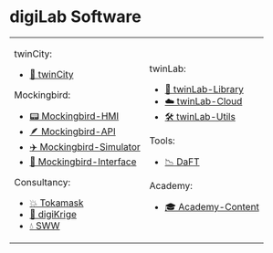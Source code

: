 # digiLab Software

<table width="100%">
<tr>
<td>

twinCity:

-   [🌇 twinCity ](https://github.com/digiLab-ai/twinCity)

Mockingbird:

-   [📟 Mockingbird-HMI ](https://github.com/digiLab-ai/mockingbird-api)
-   [🪶 Mockingbird-API ](https://github.com/digiLab-ai/mockingbird-hmi)
-   [✈️ Mockingbird-Simulator ](https://github.com/digiLab-ai/mockingbird-simulator)
-   [🧩 Mockingbird-Interface ](https://github.com/digiLab-ai/mockingbird-interface)

Consultancy:

-   [💥 Tokamask](https://github.com/digiLab-ai/tokamask)
-   [📐 digiKrige](https://github.com/digiLab-ai/digiKrige)
-   [💧 SWW](https://github.com/digiLab-ai/splashpage)

</td>
<td>

twinLab:

-   [🤖 twinLab-Library](https://github.com/digiLab-ai/twinLab)
-   [☁️ twinLab-Cloud](https://github.com/digiLab-ai/twinLab-cloud)
-   [🛠️ twinLab-Utils](https://github.com/digiLab-ai/twinLab-utils)

Tools:

-   [📉 DaFT](https://github.com/digiLab-ai/daft)

Academy:

-   [🎓 Academy-Content](https://github.com/digiLab-ai/academy-content)

</td>
</tr>
</table>
